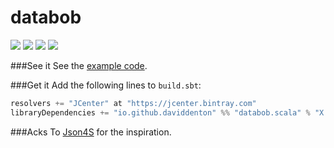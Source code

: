 databob
===========
<a href="https://travis-ci.org/daviddenton/databob.scala" target="_top">
<img src="https://travis-ci.org/daviddenton/databob.scala.svg"/></a> 
<a href="https://coveralls.io/r/daviddenton/databob.scala" target="_top"><img src="https://coveralls.io/repos/daviddenton/databob.scala/badge.svg"/></a> 
<a href="https://bintray.com/daviddenton/maven/databob.scala/_latestVersion" target="_top"><img src="https://api.bintray.com/packages/daviddenton/maven/databob.scala/images/download.svg"/></a> 
<a href="https://bintray.com/daviddenton/maven/databob.scala/view?source=watch" target="_top"><img src="https://www.bintray.com/docs/images/bintray_badge_color.png"/></a> 

###See it
See the [example code](https://github.com/daviddenton/databob.scala/tree/master/src/test/scala/examples).

###Get it
Add the following lines to ```build.sbt```:

```scala
resolvers += "JCenter" at "https://jcenter.bintray.com"
libraryDependencies += "io.github.daviddenton" %% "databob.scala" % "X.X.X"
```

###Acks
To [Json4S](https://github.com/json4s/json4s) for the inspiration.